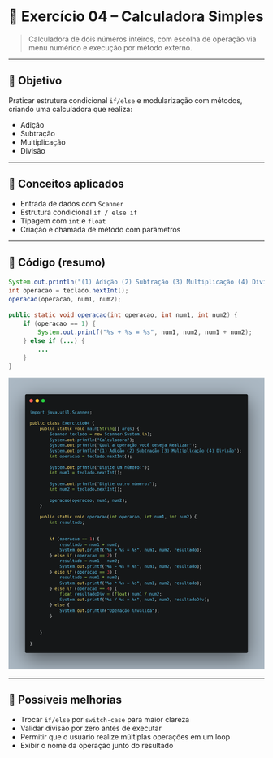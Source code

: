# 🧩 Exercício 04 – Calculadora Simples

> Calculadora de dois números inteiros, com escolha de operação via menu numérico e execução por método externo.

---

## 🎯 Objetivo

Praticar estrutura condicional `if/else` e modularização com métodos, criando uma calculadora que realiza:
- Adição
- Subtração
- Multiplicação
- Divisão

---

## 📘 Conceitos aplicados

- Entrada de dados com `Scanner`
- Estrutura condicional `if / else if`
- Tipagem com `int` e `float`
- Criação e chamada de método com parâmetros

---

## 🔎 Código (resumo)

```java
System.out.println("(1) Adição (2) Subtração (3) Multiplicação (4) Divisão");
int operacao = teclado.nextInt();
operacao(operacao, num1, num2);
```

```java
public static void operacao(int operacao, int num1, int num2) {
    if (operacao == 1) {
        System.out.printf("%s + %s = %s", num1, num2, num1 + num2);
    } else if (...) {
        ...
    }
}
```

![Código](.screenshots/exercicio04-codigo.png)

---

## 🔧 Possíveis melhorias

- Trocar `if/else` por `switch-case` para maior clareza
- Validar divisão por zero antes de executar
- Permitir que o usuário realize múltiplas operações em um loop
- Exibir o nome da operação junto do resultado
